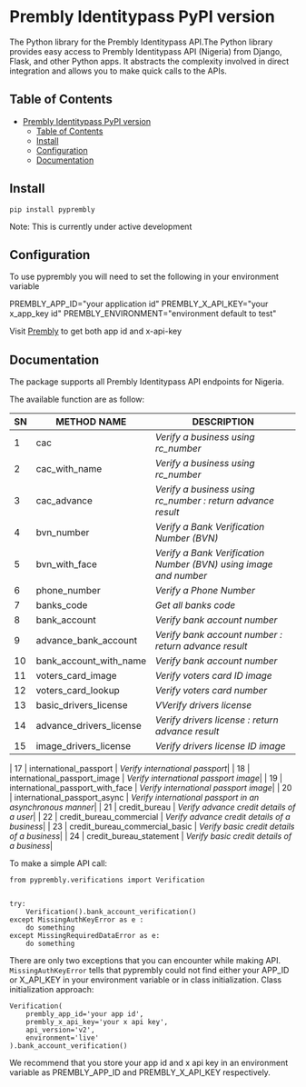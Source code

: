 # Prembly Identitypass PyPI version 

The Python library for the Prembly Identitypass API.The Python library provides easy access to Prembly Identitypass API (Nigeria) from Django, Flask, and other Python apps. It abstracts the complexity involved in direct integration and allows you to make quick calls to the APIs.


## Table of Contents

- [Prembly Identitypass PyPI version](#prembly-identitypass-pypi-version)
  - [Table of Contents](#table-of-contents)
  - [Install](#install)
  - [Configuration](#configuration)
  - [Documentation](#documentation)


## Install

```console
pip install pyprembly
```
Note: This is currently under active development

## Configuration

To use pyprembly you will need to set the following in your environment variable

PREMBLY_APP_ID="your application id"
PREMBLY_X_API_KEY="your x_app_key id"
PREMBLY_ENVIRONMENT="environment default to test"

Visit [Prembly](https://prembly.com/) to get both app id and x-api-key


## Documentation

The package supports all Prembly Identitypass API endpoints for Nigeria.

The available function are as follow:

| SN | METHOD NAME | DESCRIPTION|
| ------- | ----- | ------------- |
| 1 | cac | _Verify a business using rc_number_|
| 2 | cac_with_name | _Verify a business using rc_number_| 
| 3 | cac_advance | _Verify a business using rc_number : return advance result_| 
| 4 | bvn_number | _Verify a Bank Verification Number (BVN)_| 
| 5 | bvn_with_face | _Verify a Bank Verification Number (BVN) using image and number_| 
| 6 | phone_number | _Verify a Phone Number_| 
| 7 | banks_code | _Get all banks code_| 
| 8 | bank_account | _Verify bank account number_| 
| 9 | advance_bank_account | _Verify bank account number : return advance result_| 
| 10 | bank_account_with_name | _Verify bank account number_| 
| 11 | voters_card_image | _Verify voters card ID image_| 
| 12 | voters_card_lookup | _Verify voters card number_| 
| 13 | basic_drivers_license | _VVerify drivers license_| 
| 14 | advance_drivers_license | _Verify drivers license : return advance result_| 
| 15 | image_drivers_license | _Verify drivers license ID image_| 

| 17 | international_passport | _Verify international passport_| 
| 18 | international_passport_image | _Verify international passport image_| 
| 19 | international_passport_with_face | _Verify international passport image_| 
| 20 | international_passport_async | _Verify international passport in an asynchronous manner_| 
| 21 | credit_bureau | _Verify advance credit details of a user_| 
| 22 | credit_bureau_commercial | _Verify advance credit details of a business_| 
| 23 | credit_bureau_commercial_basic | _Verify basic credit details of a business_| 
| 24 | credit_bureau_statement | _Verify basic credit details of a business_| 

To make a simple API call:

```
from pyprembly.verifications import Verification


try:
    Verification().bank_account_verification()
except MissingAuthKeyError as e :
    do something
except MissingRequiredDataError as e:
    do something

``` 

There are only two exceptions that you can encounter while making API.  `MissingAuthKeyError` tells that pyprembly could not find either your APP_ID or X_API_KEY in your environment variable or in class initialization. Class initialization approach:
```
Verification(
    prembly_app_id='your app id',
    prembly_x_api_key='your x api key',
    api_version='v2',
    environment='live'
).bank_account_verification()
``` 
We recommend that you store your app id and x api key in an environment variable as PREMBLY_APP_ID and PREMBLY_X_API_KEY respectively.